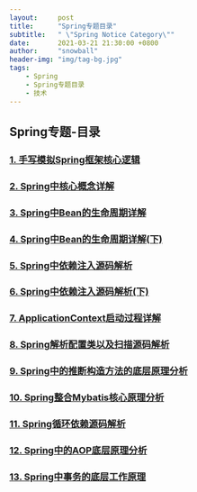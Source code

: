 ```yaml
---
layout:     post
title:      "Spring专题目录"
subtitle:   " \"Spring Notice Category\""
date:       2021-03-21 21:30:00 +0800
author:     "snowball"
header-img: "img/tag-bg.jpg"
tags:
    - Spring
    - Spring专题目录
    - 技术
---
```


<!-- “Spring. ” -->

## Spring专题-目录

### [1. 手写模拟Spring框架核心逻辑](https://www.snowballzz.com/2021/03/21/Spring%E4%B8%93%E9%A2%98-1-Spring%E6%A1%86%E6%9E%B6%E6%A0%B8%E5%BF%83%E9%80%BB%E8%BE%91/)

### [2. Spring中核心概念详解](https://www.snowballzz.com/2021/03/21/Spring%E4%B8%93%E9%A2%98-2-Spring%E4%B8%AD%E6%A0%B8%E5%BF%83%E6%A6%82%E5%BF%B5%E8%AF%A6%E8%A7%A3/)

### [3. Spring中Bean的生命周期详解](https://www.snowballzz.com/2021/03/26/Spring%E4%B8%93%E9%A2%98-3-Spring%E4%B8%ADBean%E7%9A%84%E7%94%9F%E5%91%BD%E5%91%A8%E6%9C%9F%E8%AF%A6%E8%A7%A3/)

### [4. Spring中Bean的生命周期详解(下)](https://www.snowballzz.com/2021/03/31/Spring%E4%B8%93%E9%A2%98-4-Spring%E4%B8%ADBean%E7%9A%84%E7%94%9F%E5%91%BD%E5%91%A8%E6%9C%9F%E8%AF%A6%E8%A7%A3(%E4%B8%8B)/)

### [5. Spring中依赖注入源码解析](https://www.snowballzz.com/2021/03/31/Spring%E4%B8%93%E9%A2%98-5-Spring%E4%B8%AD%E4%BE%9D%E8%B5%96%E6%B3%A8%E5%85%A5%E6%BA%90%E7%A0%81%E8%A7%A3%E6%9E%90/)

### [6. Spring中依赖注入源码解析(下)](https://www.snowballzz.com/2021/04/03/Spring%E4%B8%93%E9%A2%98-6-Spring%E4%B8%AD%E4%BE%9D%E8%B5%96%E6%B3%A8%E5%85%A5%E6%BA%90%E7%A0%81%E8%A7%A3%E6%9E%90(%E4%B8%8B)/)

### [7. ApplicationContext启动过程详解](https://www.snowballzz.com/2021/04/03/Spring%E4%B8%93%E9%A2%98-7-ApplicationContext%E5%90%AF%E5%8A%A8%E8%BF%87%E7%A8%8B%E8%AF%A6%E8%A7%A3/)

### [8. Spring解析配置类以及扫描源码解析](https://www.snowballzz.com/2021/04/08/Spring%E4%B8%93%E9%A2%98-8-Spring%E8%A7%A3%E6%9E%90%E9%85%8D%E7%BD%AE%E7%B1%BB%E4%BB%A5%E5%8F%8A%E6%89%AB%E6%8F%8F%E6%BA%90%E7%A0%81%E8%A7%A3%E6%9E%90/)

### [9. Spring中的推断构造方法的底层原理分析](https://www.snowballzz.com/2021/04/12/Spring%E4%B8%93%E9%A2%98-9-Spring%E4%B8%AD%E7%9A%84%E6%8E%A8%E6%96%AD%E6%9E%84%E9%80%A0%E6%96%B9%E6%B3%95%E7%9A%84%E5%BA%95%E5%B1%82%E5%8E%9F%E7%90%86%E5%88%86%E6%9E%90/)

### [10. Spring整合Mybatis核心原理分析](https://www.snowballzz.com/2021/04/13/Spring%E4%B8%93%E9%A2%98-10-Spring%E6%95%B4%E5%90%88Mybatis%E6%A0%B8%E5%BF%83%E5%8E%9F%E7%90%86%E5%88%86%E6%9E%90/)

### [11. Spring循环依赖源码解析](https://www.snowballzz.com/2021/04/17/Spring%E4%B8%93%E9%A2%98-11-Spring%E5%BE%AA%E7%8E%AF%E4%BE%9D%E8%B5%96%E6%BA%90%E7%A0%81%E8%A7%A3%E6%9E%90/)

### [12. Spring中的AOP底层原理分析](https://www.snowballzz.com/2021/04/17/Spring%E4%B8%93%E9%A2%98-12-Spring%E4%B8%AD%E7%9A%84AOP%E5%BA%95%E5%B1%82%E5%8E%9F%E7%90%86%E5%88%86%E6%9E%90/)

### [13. Spring中事务的底层工作原理](https://www.snowballzz.com/2021/04/17/Spring%E4%B8%93%E9%A2%98-13-Spring%E4%B8%AD%E4%BA%8B%E5%8A%A1%E7%9A%84%E5%BA%95%E5%B1%82%E5%B7%A5%E4%BD%9C%E5%8E%9F%E7%90%86/)